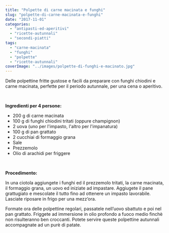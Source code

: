 ```yaml
---
title: "Polpette di carne macinata e funghi"
slug: "polpette-di-carne-macinata-e-funghi"
date: "2017-11-01"
categories: 
  - "antipasti-ed-aperitivi"
  - "ricette-autunnali"
  - "secondi-piatti"
tags: 
  - "carne-macinata"
  - "funghi"
  - "polpette"
  - "ricette-autunnali"
coverImage: "../images/polpette-di-funghi-e-macinato.jpg"
---
```


Delle polpettine fritte gustose e facili da preparare con funghi chiodini e carne macinata, perfette per il periodo autunnale, per una cena o aperitivo.

 

**Ingredienti per 4 persone:**

- 200 g di carne macinata
- 100 g di funghi chiodini tritati (oppure champignon)
- 2 uova (uno per l'impasto, l'altro per l'impanatura)
- 100 g di pan grattato
- 2 cucchiai di formaggio grana
- Sale
- Prezzemolo
- Olio di arachidi per friggere

 

**Procedimento:**

In una ciotola aggiungete i funghi ed il prezzemolo tritati, la carne macinata, il formaggio grana, un uovo ed iniziate ad impastare. Aggiugete il pane grattugiato e mescolate il tutto fino ad ottenere un impasto lavorabile. Lasciate riposare in frigo per una mezz’ora.

Formate ora delle polpettine regolari, passatele nell’uovo sbattuto e poi nel pan grattato. Friggete ad immersione in olio profondo a fuoco medio finchè non risulteranno ben croccanti. Potete servire queste polpettine autunnali accompagnate ad un purè di patate.

